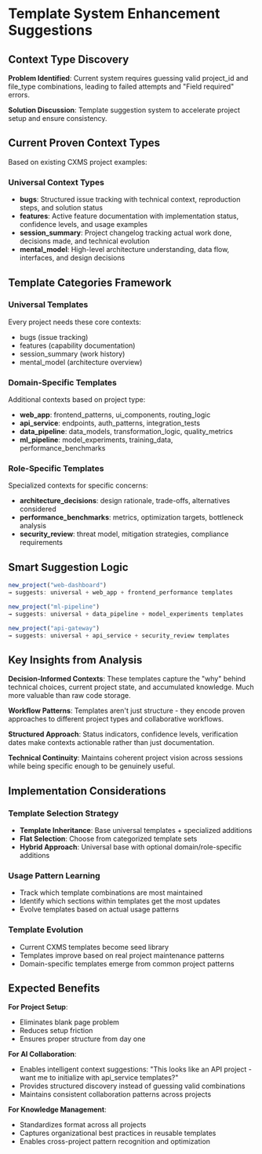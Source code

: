 # Template System Enhancement Suggestions

## Context Type Discovery
**Problem Identified**: Current system requires guessing valid project_id and file_type combinations, leading to failed attempts and "Field required" errors.

**Solution Discussion**: Template suggestion system to accelerate project setup and ensure consistency.

## Current Proven Context Types
Based on existing CXMS project examples:

### Universal Context Types
- **bugs**: Structured issue tracking with technical context, reproduction steps, and solution status
- **features**: Active feature documentation with implementation status, confidence levels, and usage examples  
- **session_summary**: Project changelog tracking actual work done, decisions made, and technical evolution
- **mental_model**: High-level architecture understanding, data flow, interfaces, and design decisions

## Template Categories Framework

### Universal Templates
Every project needs these core contexts:
- bugs (issue tracking)
- features (capability documentation) 
- session_summary (work history)
- mental_model (architecture overview)

### Domain-Specific Templates
Additional contexts based on project type:
- **web_app**: frontend_patterns, ui_components, routing_logic
- **api_service**: endpoints, auth_patterns, integration_tests
- **data_pipeline**: data_models, transformation_logic, quality_metrics
- **ml_pipeline**: model_experiments, training_data, performance_benchmarks

### Role-Specific Templates
Specialized contexts for specific concerns:
- **architecture_decisions**: design rationale, trade-offs, alternatives considered
- **performance_benchmarks**: metrics, optimization targets, bottleneck analysis
- **security_review**: threat model, mitigation strategies, compliance requirements

## Smart Suggestion Logic

```typescript
new_project("web-dashboard") 
→ suggests: universal + web_app + frontend_performance templates

new_project("ml-pipeline")
→ suggests: universal + data_pipeline + model_experiments templates

new_project("api-gateway") 
→ suggests: universal + api_service + security_review templates
```

## Key Insights from Analysis

**Decision-Informed Contexts**: These templates capture the "why" behind technical choices, current project state, and accumulated knowledge. Much more valuable than raw code storage.

**Workflow Patterns**: Templates aren't just structure - they encode proven approaches to different project types and collaborative workflows.

**Structured Approach**: Status indicators, confidence levels, verification dates make contexts actionable rather than just documentation.

**Technical Continuity**: Maintains coherent project vision across sessions while being specific enough to be genuinely useful.

## Implementation Considerations

### Template Selection Strategy
- **Template Inheritance**: Base universal templates + specialized additions
- **Flat Selection**: Choose from categorized template sets
- **Hybrid Approach**: Universal base with optional domain/role-specific additions

### Usage Pattern Learning
- Track which template combinations are most maintained
- Identify which sections within templates get the most updates
- Evolve templates based on actual usage patterns

### Template Evolution
- Current CXMS templates become seed library
- Templates improve based on real project maintenance patterns
- Domain-specific templates emerge from common project patterns

## Expected Benefits

**For Project Setup**:
- Eliminates blank page problem
- Reduces setup friction
- Ensures proper structure from day one

**For AI Collaboration**:
- Enables intelligent context suggestions: "This looks like an API project - want me to initialize with api_service templates?"
- Provides structured discovery instead of guessing valid combinations
- Maintains consistent collaboration patterns across projects

**For Knowledge Management**:
- Standardizes format across all projects
- Captures organizational best practices in reusable templates
- Enables cross-project pattern recognition and optimization
